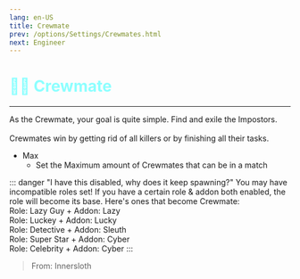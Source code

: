 ```yaml
---
lang: en-US
title: Crewmate
prev: /options/Settings/Crewmates.html
next: Engineer
---
```


# <font color="#8cffff">👨‍✈️ <b>Crewmate</b></font> <Badge text="Vanilla" type="tip" vertical="middle"/>
---

As the Crewmate, your goal is quite simple. Find and exile the Impostors.<br><br>
Crewmates win by getting rid of all killers or by finishing all their tasks.
* Max
  * Set the Maximum amount of Crewmates that can be in a match

::: danger "I have this disabled, why does it keep spawning?"
You may have incompatible roles set! If you have a certain role & addon both enabled, the role will become its base. Here's ones that become Crewmate:<br>
Role: Lazy Guy + Addon: Lazy<br>
Role: Luckey + Addon: Lucky<br>
Role: Detective + Addon: Sleuth<br>
Role: Super Star + Addon: Cyber<br>
Role: Celebrity + Addon: Cyber
:::

> From: Innersloth
